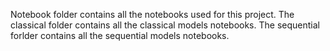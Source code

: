 Notebook folder contains all the notebooks used for this project.
The classical folder contains all the classical  models notebooks.
The sequential forlder contains all the sequential models notebooks.
